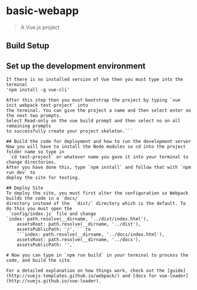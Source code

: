 # basic-webapp

> A Vue.js project

## Build Setup

## Set up the development environment
```First you need to check your vue version by typing in vue --version. 
If there is no installed version of Vue then you must type into the terminal 
'npm install -g vue-cli'

After this step then you must bootstrap the project by typing `vue init webpack test-project` into
the terminal. You can give the project a name and then select enter on the next two prompts. 
Select Read-only on the vue build prompt and then select no on all remaining prompts 
to successfully create your project skeleton.```

## Build the code for deployment and how to run the development server
Now you will have to install the Node modules so cd into the project folder name so type in 
 `cd test-project` or whatever name you gave it into your terminal to change directories. 
After you have done this, type `npm install` and follow that with `npm run dev` to 
deploy the site for testing. 

## Deploy Site
To deploy the site, you must first alter the configuration so Webpack builds the code in a `docs/` 
directory instead of the  `dist/` directory which is the default. To do this you must open the
 `config/index.js` file and change
`index: path.resolve(__dirname, '../dist/index.html'),
    assetsRoot: path.resolve(__dirname, '../dist'),
    assetsPublicPath: '/',``` to 
    ```index: path.resolve(__dirname, '../docs/index.html'),
    assetsRoot: path.resolve(__dirname, '../docs'),
    assetsPublicPath: '',`

# Now you can type in `npm run build` in your terminal to process the code, and build the site.

For a detailed explanation on how things work, check out the [guide]
(http://vuejs-templates.github.io/webpack/) and [docs for vue-loader](http://vuejs.github.io/vue-loader).
